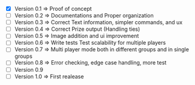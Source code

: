 - [x] Version 0.1 => Proof of concept
- [  ] Version 0.2 => Documentations and Proper organization
- [  ] Version 0.3 => Correct Text information, simpler commands, and ux
- [  ] Version 0.4 => Correct Prize output (Handling ties)
- [  ] Version 0.5 => Image addition and ui improvement
- [  ] Version 0.6 => Write tests
		            Test scalability for multiple players
- [  ] Version 0.7 => Multi player mode both in  different groups and in single groups
- [  ] Version 0.8 => Error checking, edge case handling, more test
- [  ] Version 0.9
- [  ] Version 1.0 => First realease
